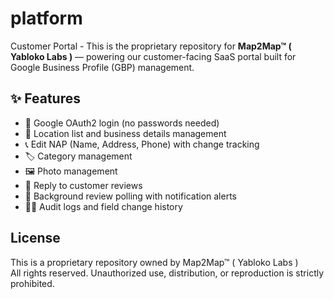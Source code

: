# platform
Customer Portal - This is the proprietary repository for **Map2Map™ ( Yabloko Labs )** — powering our customer-facing SaaS portal built for Google Business Profile (GBP) management.


## ✨ Features

- 🔐 Google OAuth2 login (no passwords needed)
- 🏪 Location list and business details management
- 📞 Edit NAP (Name, Address, Phone) with change tracking
- 🏷️ Category management
- 🖼️ Photo management
- 💬 Reply to customer reviews
- 🔁 Background review polling with notification alerts
- 🕵️‍♂️ Audit logs and field change history

## License
This is a proprietary repository owned by Map2Map™ ( Yabloko Labs )  
All rights reserved. Unauthorized use, distribution, or reproduction is strictly prohibited.
